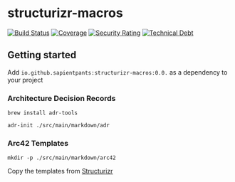 # structurizr-macros

[![Build Status](https://travis-ci.org/sapientpants/structurizr-macros.svg?branch=master)](https://travis-ci.org/sapientpants/structurizr-macros)
[![Coverage](https://sonarcloud.io/api/project_badges/measure?project=structurizr-macros&metric=coverage)](https://sonarcloud.io/dashboard?id=structurizr-macros)
[![Security Rating](https://sonarcloud.io/api/project_badges/measure?project=structurizr-macros&metric=security_rating)](https://sonarcloud.io/dashboard?id=structurizr-macros)
[![Technical Debt](https://sonarcloud.io/api/project_badges/measure?project=structurizr-macros&metric=sqale_index)](https://sonarcloud.io/dashboard?id=structurizr-macros)

## Getting started

Add `io.github.sapientpants:structurizr-macros:0.0.` as a dependency to your project

### Architecture Decision Records

`brew install adr-tools`

`adr-init ./src/main/markdown/adr`

### Arc42 Templates

`mkdir -p ./src/main/markdown/arc42`

Copy the templates from [Structurizr](https://github.com/structurizr/java/tree/master/structurizr-examples/src/com/structurizr/example/documentation/arc42/markdown)
